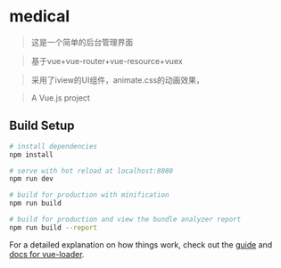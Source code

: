 # medical

> 这是一个简单的后台管理界面

> 基于vue+vue-router+vue-resource+vuex

> 采用了iview的UI组件，animate.css的动画效果，

> A Vue.js project

## Build Setup

``` bash
# install dependencies
npm install

# serve with hot reload at localhost:8080
npm run dev

# build for production with minification
npm run build

# build for production and view the bundle analyzer report
npm run build --report
```

For a detailed explanation on how things work, check out the [guide](http://vuejs-templates.github.io/webpack/) and [docs for vue-loader](http://vuejs.github.io/vue-loader).
